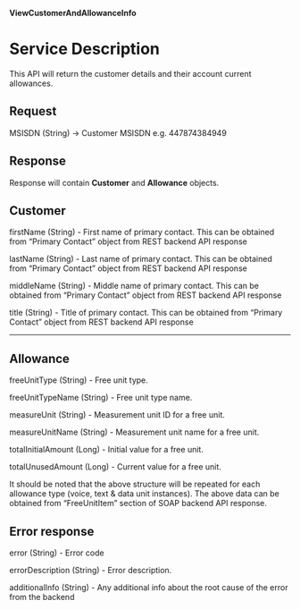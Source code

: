 **ViewCustomerAndAllowanceInfo**

Service Description
===================

This API will return the customer details and their account current allowances.

Request
-------

MSISDN (String) -> Customer MSISDN e.g. 447874384949

Response
--------

Response will contain **Customer** and **Allowance** objects.

Customer 
--------                           

  firstName (String) - First name of primary contact. This can be obtained from “Primary Contact” object from REST backend API response

  lastName (String) -  Last name of primary contact. This can be obtained from “Primary Contact” object from REST backend API response

  middleName (String) - Middle name of primary contact. This can be obtained from “Primary Contact” object from REST backend API response

  title (String) - Title of primary contact. This can be obtained from “Primary Contact” object from REST backend API response 
  
------------------------------------------------------------------------------------------------------------

Allowance 
---------

 
  freeUnitType (String) -    Free unit type.
  
  freeUnitTypeName    (String) -     Free unit type name.
  
  measureUnit        (String) -    Measurement unit ID for a free unit.
  
  measureUnitName   (String) -   Measurement unit name for a free unit.
  
  totalInitialAmount  (Long) -    Initial value for a free unit.
  
  totalUnusedAmount   (Long) -     Current value for a free unit.

It should be noted that the above structure will be repeated for each
allowance type (voice, text & data unit instances). The above data can
be obtained from “FreeUnitItem” section of SOAP backend API response.

Error response
--------------

  
  error           (String) -      Error code
  
  errorDescription  (String) - Error description.
  
  additionalInfo    (String) -     Any additional info about the root cause of the error from the backend
